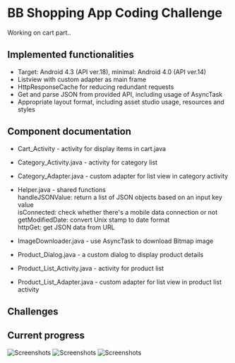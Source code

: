 BB Shopping App Coding Challenge
======================

Working on cart part..

Implemented functionalities
----

- Target: Android 4.3 (API ver.18), minimal: Android 4.0 (API ver.14)
- Listview with custom adapter as main frame
- HttpResponseCache for reducing redundant requests
- Get and parse JSON from provided API, including usage of AsyncTask
- Appropriate layout format, including asset studio usage, resources and styles

Component documentation
----

- Cart_Activity - activity for display items in cart.java
- Category_Activity.java - activity for category list
- Category_Adapter.java - custom adapter for list view in category activity

- Helper.java - shared functions
<br>handleJSONValue: return a list of JSON objects based on an input key value
<br>isConnected: check whether there's a mobile data connection or not
<br>getModifiedDate: convert Unix stamp to date format
<br>httpGet: get JSON data from URL

- ImageDownloader.java - use AsyncTask to download Bitmap image
- Product_Dialog.java - a custom dialog to display product details
- Product_List_Activity.java - activity for product list
- Product_List_Adapter.java - custom adapter for list view in product list activity

Challenges
----

Current progress
----
![Screenshots](https://raw.github.com/boulevardaed/bbShoppingAppChallenge/master/screenshots/Screenshot_2014-01-19-15-05-39.png)
![Screenshots](https://raw.github.com/boulevardaed/bbShoppingAppChallenge/master/screenshots/Screenshot_2014-01-19-15-06-01.png)
![Screenshots](https://raw.github.com/boulevardaed/bbShoppingAppChallenge/master/screenshots/Screenshot_2014-01-19-15-06-12.png)
